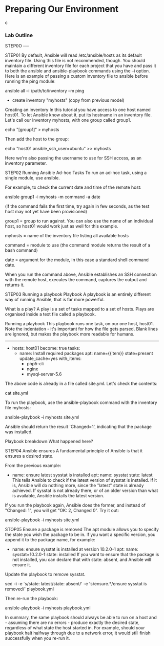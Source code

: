 # Preparing Our Environment
c

### Lab Outline

STEP0O ---



STEP01
By default, Ansible will read /etc/ansible/hosts as its default inventory file. Using this file is not recommended, though. You should maintain a different inventory file
for each project that you have and pass it to both the ansible and ansible-playbook commands using the –i option. Here is an example of passing a custom inventory file to ansible before running the ping module:

ansible all –i /path/to/inventory –m ping

- create inventory "myhosts" (copy from previous model)

Creating an inventory
In this tutorial you have access to one host named host01. To let Ansible know about it, put its hostname in an inventory file. Let's call our inventory myhosts, with one group called group1.

echo "[group1]" > myhosts

Then add the host to the group:

echo "host01 ansible_ssh_user=ubuntu" >> myhosts

Here we're also passing the username to use for SSH access, as an inventory parameter.



STEP02
Running Ansible
Ad-hoc Tasks
To run an ad-hoc task, using a single module, use ansible.

For example, to check the current date and time of the remote host:

ansible group1 -i myhosts -m command -a date

(if the command fails the first time, try again in few seconds, as the test host may not yet have been provisioned)

group1 = group to run against. You can also use the name of an individual host, so host01 would work just as well for this example.

myhosts = name of the inventory file listing all available hosts

command = module to use (the command module returns the result of a bash command)

date = argument for the module, in this case a standard shell command date.

When you run the command above, Ansible establishes an SSH connection with the remote host, executes the command, captures the output and returns it.


STEP03
Running a playbook
Playbook
A playbook is an entirely different way of running Ansible, that is far more powerful.

What is a play?
A play is a set of tasks mapped to a set of hosts. Plays are organised inside a text file called a playbook.

Running a playbook
This playbook runs one task, on our one host, host01. Note the indentation - it's important for how the file gets parsed. Blank lines are ignored, but makes the playbook more readable for humans.

---
- hosts: host01
  become: true
  tasks:
    - name: Install required packages
      apt: name={{item}} state=present update_cache=yes
      with_items:
        - php5-cli
        - nginx
        - mysql-server-5.6

The above code is already in a file called site.yml. Let's check the contents:

cat site.yml

To run the playbook, use the ansible-playbook command with the inventory file myhosts:

ansible-playbook -i myhosts site.yml

Ansible should return the result 'Changed=1', indicating that the package was installed.

Playbook breakdown
What happened here?



STEP04
Ansible ensures
A fundamental principle of Ansible is that it ensures a desired state.

From the previous example:

- name: ensure latest sysstat is installed
  apt:
    name: sysstat
    state: latest
This tells Ansible to check if the latest version of sysstat is installed. If it is, Ansible will do nothing more, since the "latest" state is already achieved. If sysstat is not already there, or of an older version than what is available, Ansible installs the latest version.

If you run the playbook again, Ansible does the former, and instead of "Changed: 1", you will get "OK: 2, Changed 0". Try it out:

ansible-playbook -i myhosts site.yml



STOP05
Ensure a package is removed
The apt module allows you to specify the state you wish the package to be in. If you want a specific version, you append it to the package name, for example:

- name: ensure sysstat is installed at version 10.2.0-1
  apt:
    name: sysstat=10.2.0-1
    state: installed
If you want to ensure that the package is not installed, you can declare that with state: absent, and Ansible will ensure it.

Update the playbook to remove sysstat.

sed -i -e 's/state: latest/state: absent/' -e 's/ensure.*/ensure sysstat is removed/' playbook.yml

Then re-run the playbook:

ansible-playbook -i myhosts playbook.yml

In summary, the same playbook should always be able to run on a host and - assuming there are no errors - produce exactly the desired state, regardless of what state the host started in. For example, should your playbook halt halfway through due to a network error, it would still finish successfully when you re-run it.
